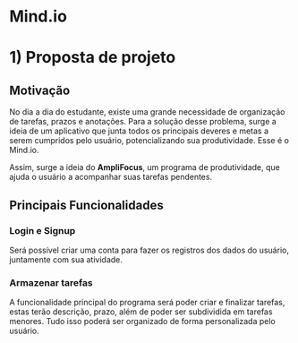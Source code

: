 # Mind.io
# 1) Proposta de projeto

## Motivação

No dia a dia do estudante, existe uma grande necessidade de organização de tarefas, prazos e anotações. Para a solução desse problema, surge a ideia de um aplicativo que junta todos os principais deveres e metas a serem cumpridos pelo usuário, potencializando sua produtividade. Esse é o Mind.io.

Assim, surge a ideia do **AmpliFocus**, um programa de produtividade, que ajuda o usuário a acompanhar suas tarefas pendentes.

## Principais Funcionalidades

### Login e Signup

Será possível criar uma conta para fazer os registros dos dados do usuário, juntamente com sua atividade. 

### Armazenar tarefas 

A funcionalidade principal do programa será poder criar e finalizar tarefas, estas terão descrição, prazo, além de poder ser subdividida em tarefas menores. Tudo isso poderá ser organizado de forma personalizada pelo usuário.
